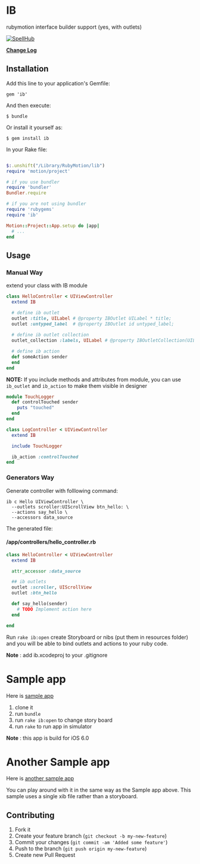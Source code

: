 # IB 

rubymotion interface builder support (yes, with outlets)

[![SpellHub](http://spellhub.com/projects/status/7)](http://spellhub.com/projects/project/7)

[**Change Log**](https://github.com/yury/ib/wiki/Change-Log)

## Installation

Add this line to your application's Gemfile:

    gem 'ib'

And then execute:

    $ bundle

Or install it yourself as:

    $ gem install ib

In your Rake file:

```ruby

$:.unshift("/Library/RubyMotion/lib")  
require 'motion/project'  

# if you use bundler
require 'bundler' 
Bundler.require

# if you are not using bundler
require 'rubygems'
require 'ib'

Motion::Project::App.setup do |app|
  # ...
end

```

## Usage

### Manual Way

extend your class with IB module

```ruby
class HelloController < UIViewController
  extend IB

  # define ib outlet
  outlet :title, UILabel # @property IBOutlet UILabel * title;
  outlet :untyped_label  # @property IBOutlet id untyped_label;
  
  # define ib outlet collection
  outlet_collection :labels, UILabel # @property IBOutletCollection(UILabel) NSArray * labels;

  # define ib action
  def someAction sender
  end
end
```

**NOTE:** If you include methods and attributes from module, you can use `ib_outlet` and `ib_action` to make them visible in designer

```ruby
module TouchLogger
  def controlTouched sender
    puts "touched"
  end
end

class LogController < UIViewController
  extend IB

  include TouchLogger

  ib_action :controlTouched
end
```

### Generators Way
Generate controller with folllowing command:

```
ib c Hello UIViewController \
  --outlets scroller:UIScrollView btn_hello: \
  --actions say_hello \
  --accessors data_source
```

The generated file:

#### /app/controllers/hello_controller.rb
```ruby
class HelloController < UIViewController
  extend IB

  attr_accessor :data_source

  ## ib outlets
  outlet :scroller, UIScrollView
  outlet :btn_hello

  def say_hello(sender)
    # TODO Implement action here
  end

end
```

Run `rake ib:open` create Storyboard or nibs (put them in resources folder) and you will be able to bind outlets and actions to your ruby code.

**Note** : add ib.xcodeproj to your .gitignore

# Sample app

Here is [sample app](https://github.com/yury/ibsample)

1. clone it 
2. run `bundle`
3. run `rake ib:open` to change story board
4. run `rake` to run app in simulator

**Note** : this app is build for iOS 6.0

# Another Sample app

Here is [another sample app](https://github.com/hqmq/whereami)

You can play around with it in the same way as the Sample app above. This sample uses a single xib file rather than a storyboard.

## Contributing

1. Fork it
2. Create your feature branch (`git checkout -b my-new-feature`)
3. Commit your changes (`git commit -am 'Added some feature'`)
4. Push to the branch (`git push origin my-new-feature`)
5. Create new Pull Request
